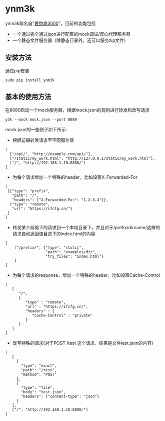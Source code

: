 # ynm3k

ynm3k取名自"[要你命3000](http://cn.uncyclopedia.wikia.com/index.php?title=%E8%A6%81%E4%BD%A0%E5%91%BD%E4%B8%89%E5%8D%83)"，目前的功能包括

- 一个通过完全通过json进行配置的mock调试/反向代理服务器
- 一个静态文件服务器（除静态目录外，还可以服务zip文件）

## 安装方法
通过pip安装

```
sudo pip install ynm3k
```

## 基本的使用方法
在8080启动一个mock服务器，根据mock.json的规则进行转发和改写请求

```
y3k --mock mock.json --port 8080
```

mock.json的一些例子如下所示:

- 根据前缀转发请求至不同服务器
```
[
  ["/api/", "http://example.com/api/"],
  ["/static/my_work.html", "http://127.0.0.1/static/my_work.html"],
  ["/", "http://192.168.1.10:8080/"]
]
```

- 为每个请求增加一个特殊的header，比如设置X-Forwarded-For
```
[
 [{"type": "prefix",
   "path": "/",
   "headers": {"X-Forwarded-For": "1.2.3.4"}},
  {"type": "remote",
   "url": "https://ifcfg.cn/"}
 ]
]
```

- 转发某个前缀下的请求到一个本地目录下，并且对于/prefix/dirname/这样的请求自动返回该目录下的index.html的内容
```
[
    ["/prefix/", {"type": "static",
                  "path": "examples/dir",
                  "try_files": "index.html"}
    ]
]
```

- 为每个请求的response，增加一个特殊的header，比如设置Cache-Control

```
[
   [
      "/",
      {
         "type" : "remote",
         "url" : "https://ifcfg.cn/",
         "headers" : {
            "Cache-Control" : "private"
         }
      }
   ]
]
```

- 改写特殊的请求(对于POST /test 这个请求，结果是文件test.json的内容)
```
[
   [
     {
       "type": "exact",
       "path": "/test",
       "method": "POST"
     },
     {
       "type": "file",
       "body": "test.json",
       "headers": {"content-type": "json"}
     }
   ],
   ["/", "http://192.168.1.10:8080/"]
]
```
